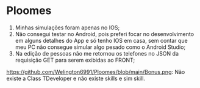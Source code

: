 # Ploomes

1. Minhas simulações foram apenas no IOS;
2. Não consegui testar no Android, pois preferi focar no desenvolvimento em alguns detalhes do App e só tenho IOS em casa, sem contar que meu PC não consegue simular algo pesado como o Android Studio;
3. Na edição de pessoas não me retornou os telefones no JSON da requisição GET para serem exibidas ao FRONT;

https://github.com/Welington6991/Ploomes/blob/main/Bonus.png: Não existe a Class TDeveloper e não existe skills e sim skill.